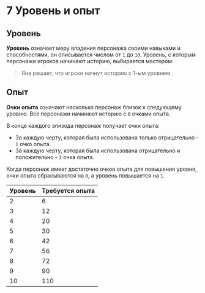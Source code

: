 # 7 Уровень и опыт

## Уровень

**Уровень** означает меру владения персонажа своими навыками и способностями, он описывается числом от `1` до `10`.
Уровень, с которым персонажи игроков начинают историю, выбирается мастером.

>Яна решает, что игроки начнут историю с 1-ым уровнем.

## Опыт

**Очки опыта** означают насколько персонаж близок к следующему уровню.
Все персонажи начинают историю с `0` очками опыта.

В конце каждого эпизода персонаж получает очки опыта:
- За каждую черту, которая была использована только отрицательно - `1` очко опыта.
- За каждую черту, которая была использована отрицательно и положительно - `2` очка опыта.

Когда персонаж имеет достаточно очков опыта для повышения уровня, очки опыта сбрасываются на `0`, а уровень повышается на `1`.

Уровень|Требуется опыта
---|---
2|6
3|12
4|20
5|30
6|42
7|56
8|72
9|90
10|110